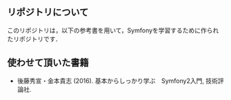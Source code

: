 ## リポジトリについて

このリポジトリは，以下の参考書を用いて，Symfonyを学習するために作られたリポジトリです．

## 使わせて頂いた書籍
- 後藤秀宣・金本貴志 (2016). 基本からしっかり学ぶ　Symfony2入門, 技術評論社.
